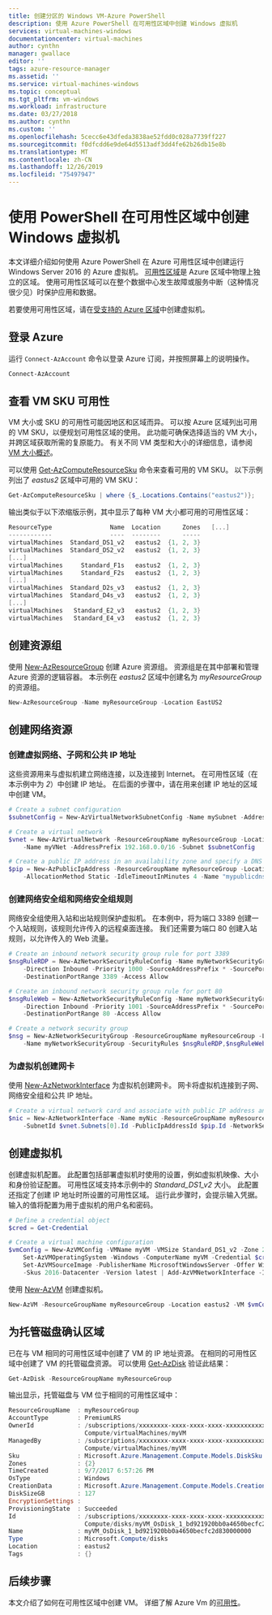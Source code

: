 ```yaml
---
title: 创建分区的 Windows VM-Azure PowerShell
description: 使用 Azure PowerShell 在可用性区域中创建 Windows 虚拟机
services: virtual-machines-windows
documentationcenter: virtual-machines
author: cynthn
manager: gwallace
editor: ''
tags: azure-resource-manager
ms.assetid: ''
ms.service: virtual-machines-windows
ms.topic: conceptual
ms.tgt_pltfrm: vm-windows
ms.workload: infrastructure
ms.date: 03/27/2018
ms.author: cynthn
ms.custom: ''
ms.openlocfilehash: 5cecc6e43dfeda3838ae52fdd0c028a7739ff227
ms.sourcegitcommit: f0dfcdd6e9de64d5513adf3dd4fe62b26db15e8b
ms.translationtype: MT
ms.contentlocale: zh-CN
ms.lasthandoff: 12/26/2019
ms.locfileid: "75497947"
---
```

# <a name="create-a-windows-virtual-machine-in-an-availability-zone-with-powershell"></a>使用 PowerShell 在可用性区域中创建 Windows 虚拟机

本文详细介绍如何使用 Azure PowerShell 在 Azure 可用性区域中创建运行 Windows Server 2016 的 Azure 虚拟机。 [可用性区域](../../availability-zones/az-overview.md)是 Azure 区域中物理上独立的区域。 使用可用性区域可以在整个数据中心发生故障或服务中断（这种情况很少见）时保护应用和数据。

若要使用可用性区域，请在[受支持的 Azure 区域](../../availability-zones/az-overview.md#services-support-by-region)中创建虚拟机。

 

## <a name="sign-in-to-azure"></a>登录 Azure

运行 `Connect-AzAccount` 命令以登录 Azure 订阅，并按照屏幕上的说明操作。

```powershell
Connect-AzAccount
```

## <a name="check-vm-sku-availability"></a>查看 VM SKU 可用性
VM 大小或 SKU 的可用性可能因地区和区域而异。 可以按 Azure 区域列出可用的 VM SKU，以便规划可用性区域的使用。 此功能可确保选择适当的 VM 大小，并跨区域获取所需的复原能力。 有关不同 VM 类型和大小的详细信息，请参阅 [VM 大小概述](sizes.md)。

可以使用 [Get-AzComputeResourceSku](https://docs.microsoft.com/powershell/module/az.compute/get-azcomputeresourcesku) 命令来查看可用的 VM SKU。 以下示例列出了 *eastus2* 区域中可用的 VM SKU：

```powershell
Get-AzComputeResourceSku | where {$_.Locations.Contains("eastus2")};
```

输出类似于以下浓缩版示例，其中显示了每种 VM 大小都可用的可用性区域：

```powershell
ResourceType                Name  Location      Zones   [...]
------------                ----  --------      -----
virtualMachines  Standard_DS1_v2   eastus2  {1, 2, 3}
virtualMachines  Standard_DS2_v2   eastus2  {1, 2, 3}
[...]
virtualMachines     Standard_F1s   eastus2  {1, 2, 3}
virtualMachines     Standard_F2s   eastus2  {1, 2, 3}
[...]
virtualMachines  Standard_D2s_v3   eastus2  {1, 2, 3}
virtualMachines  Standard_D4s_v3   eastus2  {1, 2, 3}
[...]
virtualMachines   Standard_E2_v3   eastus2  {1, 2, 3}
virtualMachines   Standard_E4_v3   eastus2  {1, 2, 3}
```


## <a name="create-resource-group"></a>创建资源组

使用 [New-AzResourceGroup](https://docs.microsoft.com/powershell/module/az.resources/new-azresourcegroup) 创建 Azure 资源组。 资源组是在其中部署和管理 Azure 资源的逻辑容器。 本示例在 *eastus2* 区域中创建名为 *myResourceGroup* 的资源组。 

```powershell
New-AzResourceGroup -Name myResourceGroup -Location EastUS2
```

## <a name="create-networking-resources"></a>创建网络资源

### <a name="create-a-virtual-network-subnet-and-a-public-ip-address"></a>创建虚拟网络、子网和公共 IP 地址 
这些资源用来与虚拟机建立网络连接，以及连接到 Internet。 在可用性区域（在本示例中为 *2*）中创建 IP 地址。 在后面的步骤中，请在用来创建 IP 地址的区域中创建 VM。

```powershell
# Create a subnet configuration
$subnetConfig = New-AzVirtualNetworkSubnetConfig -Name mySubnet -AddressPrefix 192.168.1.0/24

# Create a virtual network
$vnet = New-AzVirtualNetwork -ResourceGroupName myResourceGroup -Location eastus2 `
    -Name myVNet -AddressPrefix 192.168.0.0/16 -Subnet $subnetConfig

# Create a public IP address in an availability zone and specify a DNS name
$pip = New-AzPublicIpAddress -ResourceGroupName myResourceGroup -Location eastus2 -Zone 2 `
    -AllocationMethod Static -IdleTimeoutInMinutes 4 -Name "mypublicdns$(Get-Random)" -Sku Standard
```

### <a name="create-a-network-security-group-and-a-network-security-group-rule"></a>创建网络安全组和网络安全组规则 
网络安全组使用入站和出站规则保护虚拟机。 在本例中，将为端口 3389 创建一个入站规则，该规则允许传入的远程桌面连接。 我们还需要为端口 80 创建入站规则，以允许传入的 Web 流量。

```powershell
# Create an inbound network security group rule for port 3389
$nsgRuleRDP = New-AzNetworkSecurityRuleConfig -Name myNetworkSecurityGroupRuleRDP  -Protocol Tcp `
    -Direction Inbound -Priority 1000 -SourceAddressPrefix * -SourcePortRange * -DestinationAddressPrefix * `
    -DestinationPortRange 3389 -Access Allow

# Create an inbound network security group rule for port 80
$nsgRuleWeb = New-AzNetworkSecurityRuleConfig -Name myNetworkSecurityGroupRuleWWW  -Protocol Tcp `
    -Direction Inbound -Priority 1001 -SourceAddressPrefix * -SourcePortRange * -DestinationAddressPrefix * `
    -DestinationPortRange 80 -Access Allow

# Create a network security group
$nsg = New-AzNetworkSecurityGroup -ResourceGroupName myResourceGroup -Location eastus2 `
    -Name myNetworkSecurityGroup -SecurityRules $nsgRuleRDP,$nsgRuleWeb
```

### <a name="create-a-network-card-for-the-virtual-machine"></a>为虚拟机创建网卡 
使用 [New-AzNetworkInterface](https://docs.microsoft.com/powershell/module/az.network/new-aznetworkinterface) 为虚拟机创建网卡。 网卡将虚拟机连接到子网、网络安全组和公共 IP 地址。

```powershell
# Create a virtual network card and associate with public IP address and NSG
$nic = New-AzNetworkInterface -Name myNic -ResourceGroupName myResourceGroup -Location eastus2 `
    -SubnetId $vnet.Subnets[0].Id -PublicIpAddressId $pip.Id -NetworkSecurityGroupId $nsg.Id
```

## <a name="create-virtual-machine"></a>创建虚拟机

创建虚拟机配置。 此配置包括部署虚拟机时使用的设置，例如虚拟机映像、大小和身份验证配置。 可用性区域支持本示例中的 *Standard_DS1_v2* 大小。 此配置还指定了创建 IP 地址时所设置的可用性区域。 运行此步骤时，会提示输入凭据。 输入的值将配置为用于虚拟机的用户名和密码。

```powershell
# Define a credential object
$cred = Get-Credential

# Create a virtual machine configuration
$vmConfig = New-AzVMConfig -VMName myVM -VMSize Standard_DS1_v2 -Zone 2 | `
    Set-AzVMOperatingSystem -Windows -ComputerName myVM -Credential $cred | `
    Set-AzVMSourceImage -PublisherName MicrosoftWindowsServer -Offer WindowsServer `
    -Skus 2016-Datacenter -Version latest | Add-AzVMNetworkInterface -Id $nic.Id
```

使用 [New-AzVM](https://docs.microsoft.com/powershell/module/az.compute/new-azvm) 创建虚拟机。

```powershell
New-AzVM -ResourceGroupName myResourceGroup -Location eastus2 -VM $vmConfig
```

## <a name="confirm-zone-for-managed-disk"></a>为托管磁盘确认区域

已在与 VM 相同的可用性区域中创建了 VM 的 IP 地址资源。 在相同的可用性区域中创建了 VM 的托管磁盘资源。 可以使用 [Get-AzDisk](https://docs.microsoft.com/powershell/module/az.compute/get-azdisk) 验证此结果：

```powershell
Get-AzDisk -ResourceGroupName myResourceGroup
```

输出显示，托管磁盘与 VM 位于相同的可用性区域中：

```powershell
ResourceGroupName  : myResourceGroup
AccountType        : PremiumLRS
OwnerId            : /subscriptions/xxxxxxxx-xxxx-xxxx-xxxx-xxxxxxxxxxxx/resourceGroups/myResourceGroup/providers/Microsoft.
                     Compute/virtualMachines/myVM
ManagedBy          : /subscriptions/xxxxxxxx-xxxx-xxxx-xxxx-xxxxxxxxxxxx//resourceGroups/myResourceGroup/providers/Microsoft.
                     Compute/virtualMachines/myVM
Sku                : Microsoft.Azure.Management.Compute.Models.DiskSku
Zones              : {2}
TimeCreated        : 9/7/2017 6:57:26 PM
OsType             : Windows
CreationData       : Microsoft.Azure.Management.Compute.Models.CreationData
DiskSizeGB         : 127
EncryptionSettings :
ProvisioningState  : Succeeded
Id                 : /subscriptions/xxxxxxxx-xxxx-xxxx-xxxx-xxxxxxxxxxxx/resourceGroups/myResourceGroup/providers/Microsoft.
                     Compute/disks/myVM_OsDisk_1_bd921920bb0a4650becfc2d830000000
Name               : myVM_OsDisk_1_bd921920bb0a4650becfc2d830000000
Type               : Microsoft.Compute/disks
Location           : eastus2
Tags               : {}
```


## <a name="next-steps"></a>后续步骤

本文介绍了如何在可用性区域中创建 VM。 详细了解 Azure Vm 的[可用性](availability.md)。
